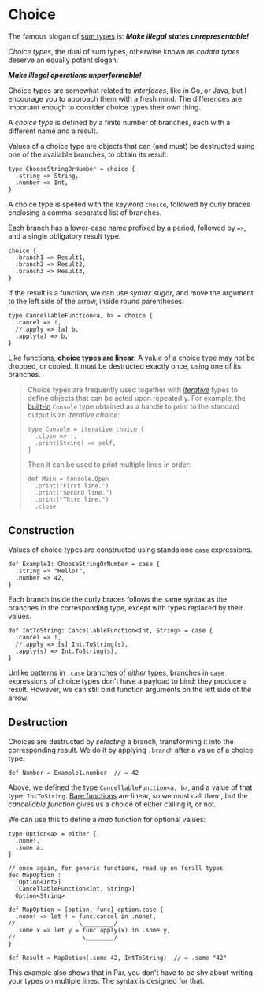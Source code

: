# Choice

The famous slogan of [sum types](./either.md) is: **_Make illegal states unrepresentable!_**

_Choice types_, the dual of sum types, otherwise known as _codata types_ deserve an equally potent
slogan:

**_Make illegal operations unperformable!_**

Choice types are somewhat related to _interfaces_, like in Go, or Java, but I encourage you to
approach them with a fresh mind. The differences are important enough to consider choice types
their own thing.

A _choice type_ is defined by a finite number of branches, each with a different name and a result.

Values of a choice type are objects that can (and must) be destructed using one of the available
branches, to obtain its result.

```par
type ChooseStringOrNumber = choice {
  .string => String,
  .number => Int,
}
```

A choice type is spelled with the keyword `choice`, followed by curly braces enclosing a
comma-separated list of branches.

Each branch has a lower-case name prefixed by a period, followed by `=>`, and a single obligatory
result type.

```par
choice {
  .branch1 => Result1,
  .branch2 => Result2,
  .branch3 => Result3,
}
```

If the result is a function, we can use _syntax sugar_, and move the argument to the left side
of the arrow, inside round parentheses:

```par
type CancellableFunction<a, b> = choice {
  .cancel => !,
  //.apply => [a] b,
  .apply(a) => b,
}
```

Like [functions](./function.md), **choice types are [linear](TODO).** A value of a choice type may not be
dropped, or copied. It must be destructed exactly once, using one of its branches.

> Choice types are frequently used together with [_iterative_](./iterative.md) types to define objects
> that can be acted upon repeatedly. For example, the [built-in](../standard_library.md) `Console` type
> obtained as a handle to print to the standard output is an _iterative choice_:
> 
> ```par
> type Console = iterative choice {
>   .close => !,
>   .print(String) => self,
> }
> ```
> 
> Then it can be used to print multiple lines in order:
> 
> ```par
> def Main = Console.Open
>   .print("First line.")
>   .print("Second line.")
>   .print("Third line.")
>   .close
> ```

## Construction

Values of choice types are constructed using standalone `case` expressions.

```par
def Example1: ChooseStringOrNumber = case {
  .string => "Hello!",
  .number => 42,
}
```

Each branch inside the curly braces follows the same syntax as the branches in the corresponding
type, except with types replaced by their values.

```par
def IntToString: CancellableFunction<Int, String> = case {
  .cancel => !,
  //.apply => [s] Int.ToString(s),
  .apply(s) => Int.ToString(s),
}
```

Unlike [patterns](TODO) in `.case` branches of [_either_ types](./either.md), branches in `case`
expressions of choice types don't have a payload to bind: they produce a result. However, we can
still bind function arguments on the left side of the arrow.

## Destruction

Choices are destructed by _selecting_ a branch, transforming it into the corresponding result.
We do it by applying `.branch` after a value of a choice type.

```par
def Number = Example1.number  // = 42
```

Above, we defined the type `CancellableFunction<a, b>`, and a value of that type: `IntToString`.
[Bare functions](./function.md) are linear, so we must call them, but the _cancellable function_
gives us a choice of either calling it, or not.

We can use this to define a _map_ function for optional values:

```par
type Option<a> = either {
  .none!,
  .some a,
}

// once again, for generic functions, read up on forall types
dec MapOption :
  [Option<Int>]
  [CancellableFunction<Int, String>]
  Option<String>

def MapOption = [option, func] option.case {
  .none! => let ! = func.cancel in .none!,
//                  \_________/
  .some x => let y = func.apply(x) in .some y,
//                   \________/
}

def Result = MapOption(.some 42, IntToString)  // = .some "42"
```

This example also shows that in Par, you don't have to be shy about writing your types on
multiple lines. The syntax is designed for that.
